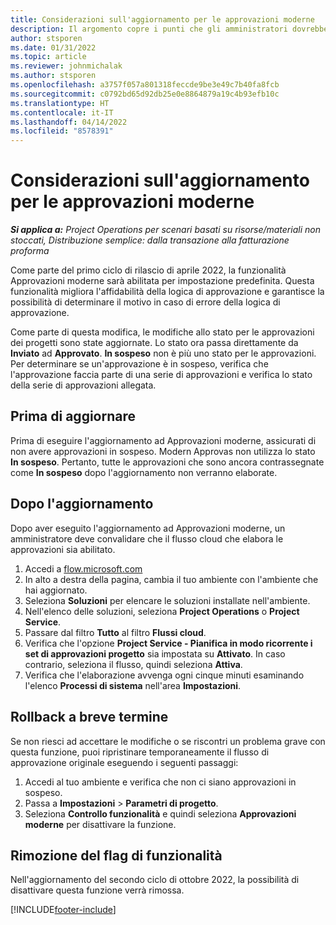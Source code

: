```yaml
---
title: Considerazioni sull'aggiornamento per le approvazioni moderne
description: Il argomento copre i punti che gli amministratori dovrebbero considerare quando abilitano la funzionalità Approvazioni moderne.
author: stsporen
ms.date: 01/31/2022
ms.topic: article
ms.reviewer: johnmichalak
ms.author: stsporen
ms.openlocfilehash: a3757f057a801318feccde9be3e49c7b40fa8fcb
ms.sourcegitcommit: c0792bd65d92db25e0e8864879a19c4b93efb10c
ms.translationtype: HT
ms.contentlocale: it-IT
ms.lasthandoff: 04/14/2022
ms.locfileid: "8578391"
---
```

# <a name="upgrade-considerations-for-modern-approvals"></a>Considerazioni sull'aggiornamento per le approvazioni moderne 

_**Si applica a:** Project Operations per scenari basati su risorse/materiali non stoccati, Distribuzione semplice: dalla transazione alla fatturazione proforma_

Come parte del primo ciclo di rilascio di aprile 2022, la funzionalità Approvazioni moderne sarà abilitata per impostazione predefinita. Questa funzionalità migliora l'affidabilità della logica di approvazione e garantisce la possibilità di determinare il motivo in caso di errore della logica di approvazione.

Come parte di questa modifica, le modifiche allo stato per le approvazioni dei progetti sono state aggiornate. Lo stato ora passa direttamente da **Inviato** ad **Approvato**. **In sospeso** non è più uno stato per le approvazioni. Per determinare se un'approvazione è in sospeso, verifica che l'approvazione faccia parte di una serie di approvazioni e verifica lo stato della serie di approvazioni allegata.

## <a name="before-you-upgrade"></a>Prima di aggiornare

Prima di eseguire l'aggiornamento ad Approvazioni moderne, assicurati di non avere approvazioni in sospeso. Modern Approvas non utilizza lo stato **In sospeso**. Pertanto, tutte le approvazioni che sono ancora contrassegnate come **In sospeso** dopo l'aggiornamento non verranno elaborate.

## <a name="after-you-upgrade"></a>Dopo l'aggiornamento

Dopo aver eseguito l'aggiornamento ad Approvazioni moderne, un amministratore deve convalidare che il flusso cloud che elabora le approvazioni sia abilitato.

1. Accedi a [flow.microsoft.com](https://flow.microsoft.com)
2. In alto a destra della pagina, cambia il tuo ambiente con l'ambiente che hai aggiornato.
3. Seleziona **Soluzioni** per elencare le soluzioni installate nell'ambiente.
4. Nell'elenco delle soluzioni, seleziona **Project Operations** o **Project Service**.
5. Passare dal filtro **Tutto** al filtro **Flussi cloud**.
6. Verifica che l'opzione **Project Service - Pianifica in modo ricorrente i set di approvazioni progetto** sia impostata su **Attivato**. In caso contrario, seleziona il flusso, quindi seleziona **Attiva**.
7. Verifica che l'elaborazione avvenga ogni cinque minuti esaminando l'elenco **Processi di sistema** nell'area **Impostazioni**.

## <a name="short-term-rollback"></a>Rollback a breve termine

Se non riesci ad accettare le modifiche o se riscontri un problema grave con questa funzione, puoi ripristinare temporaneamente il flusso di approvazione originale eseguendo i seguenti passaggi:
1. Accedi al tuo ambiente e verifica che non ci siano approvazioni in sospeso.
2. Passa a **Impostazioni** > **Parametri di progetto**.
3. Seleziona **Controllo funzionalità** e quindi seleziona **Approvazioni moderne** per disattivare la funzione.

## <a name="removing-the-feature-flag"></a>Rimozione del flag di funzionalità

Nell'aggiornamento del secondo ciclo di ottobre 2022, la possibilità di disattivare questa funzione verrà rimossa.

[!INCLUDE[footer-include](../includes/footer-banner.md)]
